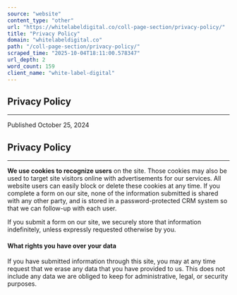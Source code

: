 ```yaml
---
source: "website"
content_type: "other"
url: "https://whitelabeldigital.co/coll-page-section/privacy-policy/"
title: "Privacy Policy"
domain: "whitelabeldigital.co"
path: "/coll-page-section/privacy-policy/"
scraped_time: "2025-10-04T18:11:00.578347"
url_depth: 2
word_count: 159
client_name: "white-label-digital"
---
```


## Privacy Policy

* * *

Published October 25, 2024

## Privacy Policy

* * *

**We use cookies to recognize users** on the site. Those cookies may also be used to target site visitors online with advertisements for our services. All website users can easily block or delete these cookies at any time. If you complete a form on our site, none of the information submitted is shared with any other party, and is stored in a password-protected CRM system so that we can follow-up with each user.

If you submit a form on our site, we securely store that information indefinitely, unless expressly requested otherwise by you.

#### What rights you have over your data

If you have submitted information through this site, you may at any time request that we erase any data that you have provided to us. This does not include any data we are obliged to keep for administrative, legal, or security purposes.